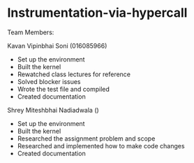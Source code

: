 # Instrumentation-via-hypercall
 
Team Members:

Kavan Vipinbhai Soni (016085966)
- Set up the environment
- Built the kernel
- Rewatched class lectures for reference
- Solved blocker issues
- Wrote the test file and compiled
- Created documentation

Shrey Miteshbhai Nadiadwala ()
- Set up the environment
- Built the kernel
- Researched the assignment problem and scope
- Researched and implemented how to make code changes
- Created documentation





